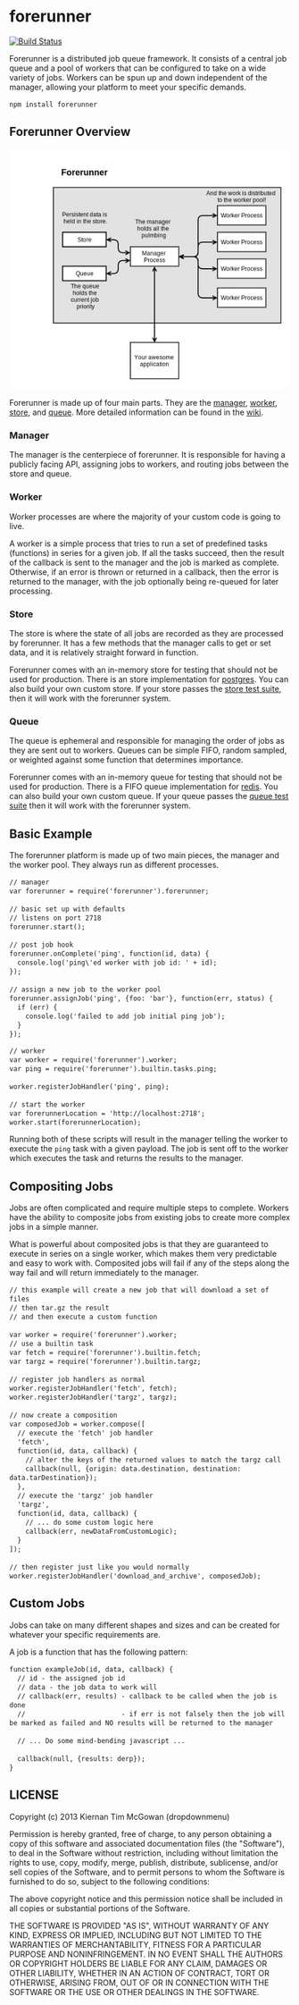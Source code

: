 forerunner
===

[![Build Status](https://travis-ci.org/dropdownmenu/forerunner.png?branch=master)](https://travis-ci.org/dropdownmenu/forerunner)

Forerunner is a distributed job queue framework. It consists of a central job queue and a pool of workers that can be configured to take on a wide variety of jobs. Workers can be spun up and down independent of the manager, allowing your platform to meet your specific demands.

```
npm install forerunner
```


Forerunner Overview
---

![Forerunner System Overview](https://raw.githubusercontent.com/dropdownmenu/forerunner/master/img/basic_forerunner.jpg)

Forerunner is made up of four main parts. They are the [manager](https://github.com/dropdownmenu/forerunner/wiki/Manager), [worker](https://github.com/dropdownmenu/forerunner/wiki/Worker), [store](https://github.com/dropdownmenu/forerunner/wiki/Store), and [queue](https://github.com/dropdownmenu/forerunner/wiki/Queue). More detailed information can be found in the [wiki](https://github.com/dropdownmenu/forerunner/wiki).

### Manager

The manager is the centerpiece of forerunner. It is responsible for having a publicly facing API, assigning jobs to workers, and routing jobs between the store and queue.

###  Worker

Worker processes are where the majority of your custom code is going to live.

A worker is a simple process that tries to run a set of predefined tasks (functions) in series for a given job. If all the tasks succeed, then the result of the callback is sent to the manager and the job is marked as complete. Otherwise, if an error is thrown or returned in a callback, then the error is returned to the manager, with the job optionally being re-queued for later processing.

### Store

The store is where the state of all jobs are recorded as they are processed by forerunner. It has a few methods that the manager calls to get or set data, and it is relatively straight forward in function.

Forerunner comes with an in-memory store for testing that should not be used for production. There is an store implementation for [postgres](https://github.com/dropdownmenu/forerunner-postgres-store). You can also build your own custom store. If your store passes the [store test suite](https://github.com/dropdownmenu/forerunner-store-tests), then it will work with the forerunner system.

### Queue

The queue is ephemeral and responsible for managing the order of jobs as they are sent out to workers. Queues can be simple FIFO, random sampled, or weighted against some function that determines importance.

Forerunner comes with an in-memory queue for testing that should not be used for production. There is a FIFO queue implementation for [redis](https://github.com/dropdownmenu/forerunner-redis-queue). You can also build your own custom queue. If your queue passes the [queue test suite](https://github.com/dropdownmenu/forerunner-queue-tests) then it will work with the forerunner system.

Basic Example
---

The forerunner platform is made up of two main pieces, the manager and the worker pool. They always run as different processes.

```
// manager
var forerunner = require('forerunner').forerunner;

// basic set up with defaults
// listens on port 2718
forerunner.start();

// post job hook
forerunner.onComplete('ping', function(id, data) {
  console.log('ping\'ed worker with job id: ' + id);
});

// assign a new job to the worker pool
forerunner.assignJob('ping', {foo: 'bar'}, function(err, status) {
  if (err) {
    console.log('failed to add job initial ping job');
  }
});

```


```
// worker
var worker = require('forerunner').worker;
var ping = require('forerunner').builtin.tasks.ping;

worker.registerJobHandler('ping', ping);

// start the worker
var forerunnerLocation = 'http://localhost:2718';
worker.start(forerunnerLocation);
```

Running both of these scripts will result in the manager telling the worker to execute the `ping` task with a given payload. The job is sent off to the worker which executes the task and returns the results to the manager.


Compositing Jobs
---

Jobs are often complicated and require multiple steps to complete. Workers have the ability to composite jobs from existing jobs to create more complex jobs in a simple manner.

What is powerful about composited jobs is that they are guaranteed to execute in series on a single worker, which makes them very predictable and easy to work with. Composited jobs will fail if any of the steps along the way fail and will return immediately to the manager.

```
// this example will create a new job that will download a set of files
// then tar.gz the result
// and then execute a custom function

var worker = require('forerunner').worker;
// use a builtin task
var fetch = require('forerunner').builtin.fetch;
var targz = require('forerunner').builtin.targz;

// register job handlers as normal
worker.registerJobHandler('fetch', fetch);
worker.registerJobHandler('targz', targz);

// now create a composition
var composedJob = worker.compose([
  // execute the 'fetch' job handler
  'fetch',
  function(id, data, callback) {
    // alter the keys of the returned values to match the targz call
    callback(null, {origin: data.destination, destination: data.tarDestination});
  },
  // execute the 'targz' job handler
  'targz',
  function(id, data, callback) {
    // ... do some custom logic here
    callback(err, newDataFromCustomLogic);
  }
]);

// then register just like you would normally
worker.registerJobHandler('download_and_archive', composedJob);

```

Custom Jobs
---

Jobs can take on many different shapes and sizes and can be created for whatever your specific requirements are.

A job is a function that has the following pattern:


```
function exampleJob(id, data, callback) {
  // id - the assigned job id
  // data - the job data to work will
  // callback(err, results) - callback to be called when the job is done
  //                        - if err is not falsely then the job will be marked as failed and NO results will be returned to the manager

  // ... Do some mind-bending javascript ...

  callback(null, {results: derp});
}
```


LICENSE
---

<MIT>

Copyright (c) 2013 Kiernan Tim McGowan (dropdownmenu)

Permission is hereby granted, free of charge, to any person obtaining a copy of this software and associated documentation files (the "Software"), to deal in the Software without restriction, including without limitation the rights to use, copy, modify, merge, publish, distribute, sublicense, and/or sell copies of the Software, and to permit persons to whom the Software is furnished to do so, subject to the following conditions:

The above copyright notice and this permission notice shall be included in all copies or substantial portions of the Software.

THE SOFTWARE IS PROVIDED "AS IS", WITHOUT WARRANTY OF ANY KIND, EXPRESS OR IMPLIED, INCLUDING BUT NOT LIMITED TO THE WARRANTIES OF MERCHANTABILITY, FITNESS FOR A PARTICULAR PURPOSE AND NONINFRINGEMENT. IN NO EVENT SHALL THE AUTHORS OR COPYRIGHT HOLDERS BE LIABLE FOR ANY CLAIM, DAMAGES OR OTHER LIABILITY, WHETHER IN AN ACTION OF CONTRACT, TORT OR OTHERWISE, ARISING FROM, OUT OF OR IN CONNECTION WITH THE SOFTWARE OR THE USE OR OTHER DEALINGS IN THE SOFTWARE.

